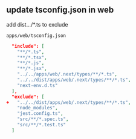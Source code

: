 ## update tsconfig.json in web
add dist.../*.ts to exclude

`apps/web/tsconfig.json`
```json
  "include": [
    "**/*.ts",
    "**/*.tsx",
    "**/*.js",
    "**/*.jsx",
    "../../apps/web/.next/types/**/*.ts",
    "../../dist/apps/web/.next/types/**/*.ts",
    "next-env.d.ts"
  ],
  "exclude": [
+   "../../dist/apps/web/.next/types/**/*.ts",
    "node_modules",
    "jest.config.ts",
    "src/**/*.spec.ts",
    "src/**/*.test.ts"
  ]
```